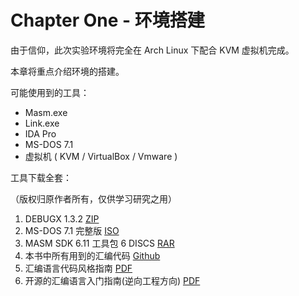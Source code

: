 # Chapter One - 环境搭建

由于信仰，此次实验环境将完全在 Arch Linux 下配合 KVM 虚拟机完成。

本章将重点介绍环境的搭建。 

可能使用到的工具：

- Masm.exe
- Link.exe
- IDA Pro
- MS-DOS 7.1
- 虚拟机 ( KVM / VirtualBox / Vmware )

工具下载全套： 

（版权归原作者所有，仅供学习研究之用） 

1. DEBUGX 1.3.2 [ZIP](../assets/binary/DEBUGX_1.3.2.ZIP)
2. MS-DOS 7.1 完整版 [ISO](../assets/binary/dos71cd.iso)
3. MASM SDK 6.11 工具包 6 DISCS [RAR](../assets/binary/masm611.rar)
4. 本书中所有用到的汇编代码 [Github](https://github.com/kmahyyg/asm-learning-notes/tree/master/assets/code) 
5. 汇编语言代码风格指南 [PDF](../assets/binary/asm-coding-standard-hyde.pdf)
6. 开源的汇编语言入门指南(逆向工程方向) [PDF](../assets/binary/RE4B-EN.pdf)
